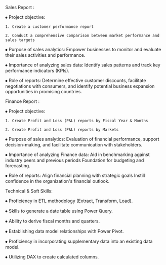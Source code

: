 Sales Report :

⦁   Project objective:

    1. Create a customer performance report

    2. Conduct a comprehensive comparison between market performance and sales targets

⦁	  Purpose of sales analytics: Empower businesses to monitor and evaluate their sales activities and performance.

⦁	  Importance of analyzing sales data: Identify sales patterns and track key performance indicators (KPIs).

⦁	  Role of reports: Determine effective customer discounts, facilitate negotiations with consumers, and identify potential business expansion opportunities in promising countries.

Finance Report :

⦁   Project objective:

    1. Create Profit and Loss (P&L) reports by Fiscal Year & Months

    2. Create Profit and Loss (P&L) reports by Markets

⦁	  Purpose of sales analytics: Evaluation of financial performance, support decision-making, and facilitate communication with stakeholders.

⦁	  Importance of analyzing Finance data: Aid in benchmarking against industry peers and previous periods Foundation for budgeting and forecasting.

⦁	  Role of reports: Align financial planning with strategic goals Instill confidence in the organization's financial outlook.

Technical & Soft Skills:

⦁	 Proficiency in ETL methodology (Extract, Transform, Load).

⦁	 Skills to generate a date table using Power Query. 

⦁	 Ability to derive fiscal months and quarters. 

⦁	 Establishing data model relationships with Power Pivot.

⦁	 Proficiency in incorporating supplementary data into an existing data model.

⦁	 Utilizing DAX to create calculated columns.


